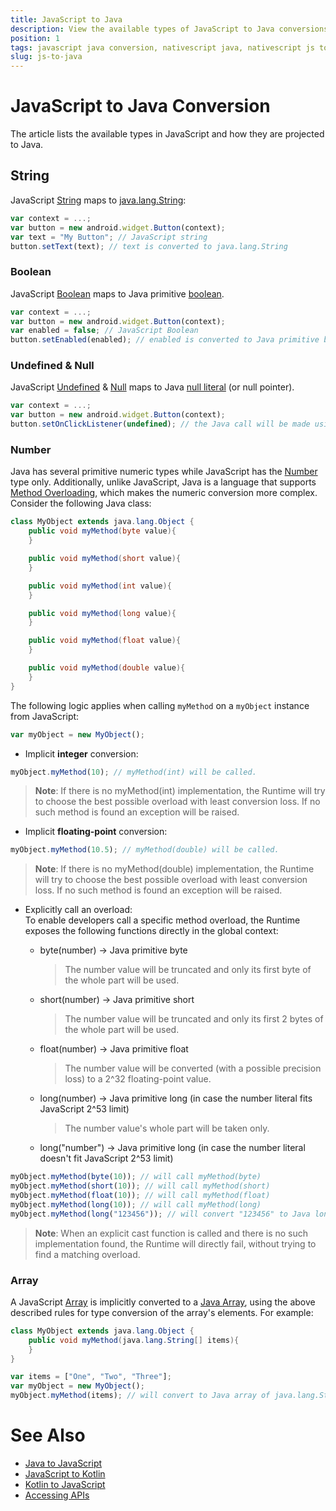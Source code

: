 ```yaml
---
title: JavaScript to Java
description: View the available types of JavaScript to Java conversions in NativeScript, including string, boolean, number, array types, undefined and null.
position: 1
tags: javascript java conversion, nativescript java, nativescript js to java
slug: js-to-java
---
```


# JavaScript to Java Conversion

The article lists the available types in JavaScript and how they are projected to Java.

## String

JavaScript [String](http://www.w3schools.com/jsref/jsref_obj_string.asp) maps to [java.lang.String](http://developer.android.com/reference/java/lang/String.html):

``` JavaScript
var context = ...;
var button = new android.widget.Button(context);
var text = "My Button"; // JavaScript string
button.setText(text); // text is converted to java.lang.String
```

### Boolean

JavaScript [Boolean](http://www.w3schools.com/js/js_booleans.asp) maps to Java primitive [boolean](http://docs.oracle.com/javase/tutorial/java/nutsandbolts/datatypes.html).

``` JavaScript
var context = ...;
var button = new android.widget.Button(context);
var enabled = false; // JavaScript Boolean
button.setEnabled(enabled); // enabled is converted to Java primitive boolean
```

### Undefined & Null

JavaScript [Undefined](http://www.w3schools.com/jsref/jsref_undefined.asp) & [Null](https://www.w3schools.com/js/js_type_conversion.asp) maps to Java [null literal](http://docs.oracle.com/javase/specs/jls/se7/html/jls-3.html#jls-3.10.7) (or null pointer).

``` JavaScript
var context = ...;
var button = new android.widget.Button(context);
button.setOnClickListener(undefined); // the Java call will be made using the null keyword
```

### Number

Java has several primitive numeric types while JavaScript has the [Number](http://www.w3schools.com/jsref/jsref_obj_number.asp) type only. Additionally, unlike JavaScript, Java is a language that supports [Method Overloading](http://en.wikipedia.org/wiki/Function_overloading), which makes the numeric conversion more complex. Consider the following Java class:

``` Java
class MyObject extends java.lang.Object {
    public void myMethod(byte value){
    }

    public void myMethod(short value){
    }

    public void myMethod(int value){
    }

    public void myMethod(long value){
    }

    public void myMethod(float value){
    }

    public void myMethod(double value){
    }
}
```

The following logic applies when calling `myMethod` on a `myObject` instance from JavaScript:

``` JavaScript
var myObject = new MyObject();
```

* Implicit **integer** conversion:

``` JavaScript
myObject.myMethod(10); // myMethod(int) will be called.
```

> **Note**: If there is no myMethod(int) implementation, the Runtime will try to choose the best possible overload with least conversion loss. If no such method is found an exception will be raised.

* Implicit **floating-point** conversion:

``` JavaScript
myObject.myMethod(10.5); // myMethod(double) will be called.
```

> **Note**: If there is no myMethod(double) implementation, the Runtime will try to choose the best possible overload with least conversion loss. If no such method is found an exception will be raised.

* Explicitly call an overload:<br />
To enable developers call a specific method overload, the Runtime exposes the following functions directly in the global context:

  + byte(number) → Java primitive byte

    > The number value will be truncated and only its first byte of the whole part will be used.

  + short(number) → Java primitive short

    > The number value will be truncated and only its first 2 bytes of the whole part will be used.

  + float(number) → Java primitive float

    > The number value will be converted (with a possible precision loss) to a 2^32 floating-point value.

  + long(number) → Java primitive long (in case the number literal fits JavaScript 2^53 limit)

    > The number value's whole part will be taken only.

  + long("number") → Java primitive long (in case the number literal doesn't fit JavaScript 2^53 limit)

``` JavaScript
myObject.myMethod(byte(10)); // will call myMethod(byte)
myObject.myMethod(short(10)); // will call myMethod(short)
myObject.myMethod(float(10)); // will call myMethod(float)
myObject.myMethod(long(10)); // will call myMethod(long)
myObject.myMethod(long("123456")); // will convert "123456" to Java long and will call myMethod(long)
```

> **Note**: When an explicit cast function is called and there is no such implementation found, the Runtime will directly fail, without trying to find a matching overload.

### Array

A JavaScript [Array](http://www.w3schools.com/jsref/jsref_obj_array.asp) is implicitly converted to a [Java Array](http://docs.oracle.com/javase/tutorial/java/nutsandbolts/arrays.html), using the above described rules for type conversion of the array's elements. For example:

``` Java
class MyObject extends java.lang.Object {
    public void myMethod(java.lang.String[] items){
    }
}
```

``` JavaScript
var items = ["One", "Two", "Three"];
var myObject = new MyObject();
myObject.myMethod(items); // will convert to Java array of java.lang.String objects

```

# See Also

* [Java to JavaScript](./java-to-js.md)
* [JavaScript to Kotlin](./js-to-kotlin.md)
* [Kotlin to JavaScript](./kotlin-to-js.md)
* [Accessing APIs](../metadata/accessing-packages.md)
